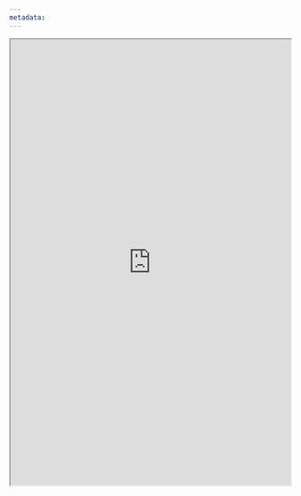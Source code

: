 ```yaml
---
metadata:
---
```



<iframe
		height =800
		width = 100%
		padding = 0 0
		margins = 0 0
		src="https://www.stephanedoiron.com/rpgs/pf2/encounter-calculator"  title="Encounter Builder"></iframe>